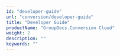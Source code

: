```yaml
---
id: "developer-guide"
url: "conversion/developer-guide"
title: "Developer Guide"
productName: "GroupDocs.Conversion Cloud"
weight: 2
description: ""
keywords: ""
---
```

